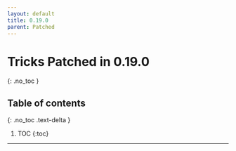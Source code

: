 ```yaml
---
layout: default
title: 0.19.0
parent: Patched
---
```


# Tricks Patched in 0.19.0
{: .no_toc }

## Table of contents
{: .no_toc .text-delta }

1. TOC
{:toc}

---